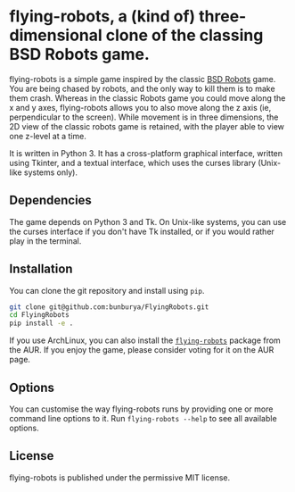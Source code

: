 # flying-robots, a (kind of) three-dimensional clone of the classing BSD Robots game.

flying-robots is a simple game inspired by the classic [BSD Robots](https://man.openbsd.org/robots) game. You are
being chased by robots, and the only way to kill them is to make them crash. Whereas in the classic Robots game you
could move along the x and y axes, flying-robots allows you to also move along the z axis (ie, perpendicular to the
screen). While movement is in three dimensions, the 2D view of the classic robots game is retained, with the player able
to view one z-level at a time.

It is written in Python 3. It has a cross-platform graphical interface, written using Tkinter, and a textual interface,
which uses the curses library (Unix-like systems only).

## Dependencies

The game depends on Python 3 and Tk. On Unix-like systems, you can use the curses interface if you don't have Tk
installed, or if you would rather play in the terminal.

## Installation

You can clone the git repository and install using `pip`.

```bash
git clone git@github.com:bunburya/FlyingRobots.git
cd FlyingRobots
pip install -e .
```

If you use ArchLinux, you can also install the [`flying-robots`](https://aur.archlinux.org/packages/flying-robots/)
package from the AUR. If you enjoy the game, please consider voting for it on the AUR page.

## Options

You can customise the way flying-robots runs by providing one or more command line options to it. Run
`flying-robots --help` to see all available options. 

## License

flying-robots is published under the permissive MIT license.
